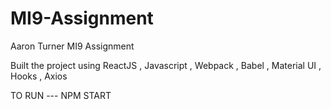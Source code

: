 # MI9-Assignment
Aaron Turner MI9 Assignment

Built the project using ReactJS , Javascript , Webpack , Babel , Material UI , Hooks , Axios

TO RUN --- NPM START